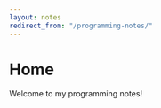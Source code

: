 ```yaml
---
layout: notes
redirect_from: "/programming-notes/"
---
```


# Home

Welcome to my programming notes!
